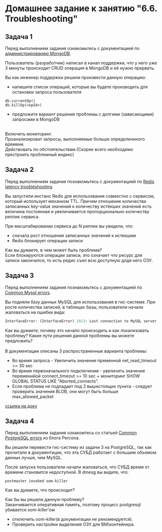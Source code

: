 # Домашнее задание к занятию "6.6. Troubleshooting"

## Задача 1

Перед выполнением задания ознакомьтесь с документацией по [администрированию MongoDB](https://docs.mongodb.com/manual/administration/).

Пользователь (разработчик) написал в канал поддержки, что у него уже 3 минуты происходит CRUD операция в MongoDB и её 
нужно прервать. 

Вы как инженер поддержки решили произвести данную операцию:
- напишите список операций, которые вы будете производить для остановки запроса пользователя<br>

```
db.currentOp()
db.killOp(<opId>)
```
- предложите вариант решения проблемы с долгими (зависающими) запросами в MongoDB

<br> 
Включить мониторинг. 
<br> Проанализироват запросы, выполняемые больше определеннного времени.
<br> Действовать по обстоятельствам.(Скорее всего необходимо престроить проблемный индекс) 


## Задача 2

Перед выполнением задания познакомьтесь с документацией по [Redis latency troobleshooting](https://redis.io/topics/latency).

Вы запустили инстанс Redis для использования совместно с сервисом, который использует механизм TTL. 
Причем отношение количества записанных key-value значений к количеству истёкших значений есть величина постоянная и
увеличивается пропорционально количеству реплик сервиса. 

При масштабировании сервиса до N реплик вы увидели, что:
- сначала рост отношения записанных значений к истекшим
- Redis блокирует операции записи

Как вы думаете, в чем может быть проблема?
<br>Если блокируются операции записи, это означает что ресурс для записи закончился, то есть редис съел всю доступную длдя него ОЗУ.
 
## Задача 3

Перед выполнением задания познакомьтесь с документацией по [Common Mysql errors](https://dev.mysql.com/doc/refman/8.0/en/common-errors.html).

Вы подняли базу данных MySQL для использования в гис-системе. При росте количества записей, в таблицах базы,
пользователи начали жаловаться на ошибки вида:
```python
InterfaceError: (InterfaceError) 2013: Lost connection to MySQL server during query u'SELECT..... '
```

Как вы думаете, почему это начало происходить и как локализовать проблему?
Какие пути решения данной проблемы вы можете предложить?
<br>
<br>
В документации описаны 3 распространенные варианта проблемы:
- Во время запроса - Увеличить значение пременной net_read_timeout >= 30 sec
- Во время первоначального подключения - увеличить значение переменнйой connect_timeout >= 10 sec + мониторинг SHOW GLOBAL STATUS LIKE "Aborted_connects". 
- Если проблема не подпадает под 2 вышестоящих пункта - следует проверить значения BLOB, они могут быть больше max_allowed_packet

[ссылка на доку](https://dev.mysql.com/doc/refman/8.0/en/error-lost-connection.html)

## Задача 4

Перед выполнением задания ознакомтесь со статьей [Common PostgreSQL errors](https://www.percona.com/blog/2020/06/05/10-common-postgresql-errors/) из блога Percona.

Вы решили перевести гис-систему из задачи 3 на PostgreSQL, так как прочитали в документации, что эта СУБД работает с большим объемом данных лучше, чем MySQL.

После запуска пользователи начали жаловаться, что СУБД время от времени становится недоступной. В dmesg вы видите, что:

`postmaster invoked oom-killer`

Как вы думаете, что происходит?

Как бы вы решили данную проблему?
<br>
Заканчивается оперативная память, поэтому процесс postgresql убивается oom-killer'ом
<br>
- отключить oom-killer(в документации не рекомендуется).
- Проверить настройки выделения ОЗУ для ВМ\контейнера. 

